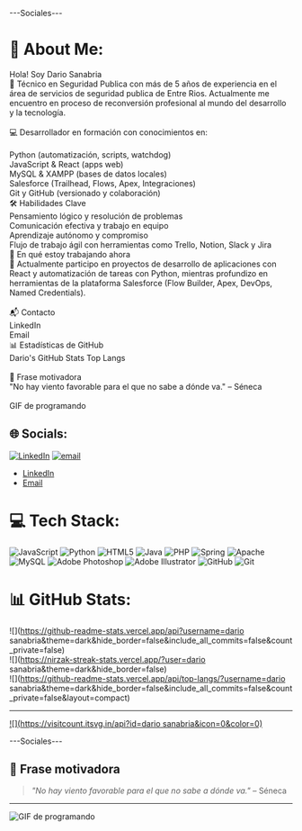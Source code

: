 
---Sociales---
# 💫 About Me:
Hola! Soy Dario Sanabria<br>🎯 Técnico en Seguridad Publica con más de 5 años de experiencia en el área de servicios de seguridad publica de Entre Rios. Actualmente me encuentro en proceso de reconversión profesional al mundo del desarrollo y la tecnología.<br><br>💻 Desarrollador en formación con conocimientos en:<br><br>Python (automatización, scripts, watchdog)<br>JavaScript & React (apps web)<br>MySQL & XAMPP (bases de datos locales)<br>Salesforce (Trailhead, Flows, Apex, Integraciones)<br>Git y GitHub (versionado y colaboración)<br>🛠 Habilidades Clave<br>Pensamiento lógico y resolución de problemas<br>Comunicación efectiva y trabajo en equipo<br>Aprendizaje autónomo y compromiso<br>Flujo de trabajo ágil con herramientas como Trello, Notion, Slack y Jira<br>🎯 En qué estoy trabajando ahora<br>🔄 Actualmente participo en proyectos de desarrollo de aplicaciones con React y automatización de tareas con Python, mientras profundizo en herramientas de la plataforma Salesforce (Flow Builder, Apex, DevOps, Named Credentials).<br><br>📬 Contacto<br>LinkedIn<br>Email<br>📊 Estadísticas de GitHub<br>Dario's GitHub Stats Top Langs<br><br>🧠 Frase motivadora<br>"No hay viento favorable para el que no sabe a dónde va." – Séneca<br><br>GIF de programando




## 🌐 Socials:
[![LinkedIn](https://img.shields.io/badge/LinkedIn-%230077B5.svg?logo=linkedin&logoColor=white)](https://linkedin.com/in/https://www.linkedin.com/in/dario-sanabria-732909371/) [![email](https://img.shields.io/badge/Email-D14836?logo=gmail&logoColor=white)](mailto:sanajani410@gmail.com) 
- [LinkedIn](https://www.linkedin.com/in/dario-sanabria-732909371/-linkedin)
- [Email](sanajani410@gmail.com)

# 💻 Tech Stack:
![JavaScript](https://img.shields.io/badge/javascript-%23323330.svg?style=for-the-badge&logo=javascript&logoColor=%23F7DF1E) ![Python](https://img.shields.io/badge/python-3670A0?style=for-the-badge&logo=python&logoColor=ffdd54) ![HTML5](https://img.shields.io/badge/html5-%23E34F26.svg?style=for-the-badge&logo=html5&logoColor=white) ![Java](https://img.shields.io/badge/java-%23ED8B00.svg?style=for-the-badge&logo=openjdk&logoColor=white) ![PHP](https://img.shields.io/badge/php-%23777BB4.svg?style=for-the-badge&logo=php&logoColor=white) ![Spring](https://img.shields.io/badge/spring-%236DB33F.svg?style=for-the-badge&logo=spring&logoColor=white) ![Apache](https://img.shields.io/badge/apache-%23D42029.svg?style=for-the-badge&logo=apache&logoColor=white) ![MySQL](https://img.shields.io/badge/mysql-4479A1.svg?style=for-the-badge&logo=mysql&logoColor=white) ![Adobe Photoshop](https://img.shields.io/badge/adobe%20photoshop-%2331A8FF.svg?style=for-the-badge&logo=adobe%20photoshop&logoColor=white) ![Adobe Illustrator](https://img.shields.io/badge/adobe%20illustrator-%23FF9A00.svg?style=for-the-badge&logo=adobe%20illustrator&logoColor=white) ![GitHub](https://img.shields.io/badge/github-%23121011.svg?style=for-the-badge&logo=github&logoColor=white) ![Git](https://img.shields.io/badge/git-%23F05033.svg?style=for-the-badge&logo=git&logoColor=white)
# 📊 GitHub Stats:
![](https://github-readme-stats.vercel.app/api?username=dario sanabria&theme=dark&hide_border=false&include_all_commits=false&count_private=false)<br/>
![](https://nirzak-streak-stats.vercel.app/?user=dario sanabria&theme=dark&hide_border=false)<br/>
![](https://github-readme-stats.vercel.app/api/top-langs/?username=dario sanabria&theme=dark&hide_border=false&include_all_commits=false&count_private=false&layout=compact)

---
[![](https://visitcount.itsvg.in/api?id=dario sanabria&icon=0&color=0)](https://visitcount.itsvg.in)

<!-- Proudly created with GPRM ( https://gprm.itsvg.in ) -->

---Sociales---

## 🧠 Frase motivadora

> _"No hay viento favorable para el que no sabe a dónde va."_ – Séneca

---

![GIF de programando](https://media.giphy.com/media/3oriO0OEd9QIDdllqo/giphy.gif)


<!--
**dario923/dario923** is a ✨ _special_ ✨ repository because its `README.md` (this file) appears on your GitHub profile.

Here are some ideas to get you started:

- 🔭 I’m currently working on ...
- 🌱 I’m currently learning ...
- 👯 I’m looking to collaborate on ...
- 🤔 I’m looking for help with ...
- 💬 Ask me about ...
- 📫 How to reach me: ...
- 😄 Pronouns: ...
- ⚡ Fun fact: ...
-->
